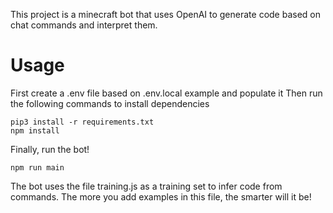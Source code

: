 This project is a minecraft bot that uses OpenAI to generate code based on chat commands and interpret them.

# Usage

First create a .env file based on .env.local example and populate it
Then run the following commands to install dependencies

```
pip3 install -r requirements.txt
npm install
```

Finally, run the bot!

```
npm run main
```

The bot uses the file training.js as a training set to infer code from commands.
The more you add examples in this file, the smarter will it be!
